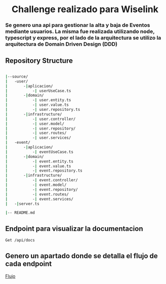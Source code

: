 <h1 align="center">Challenge realizado para Wiselink</h1>

<h3 align="left">Se genero una api para gestionar la alta y baja de Eventos mediante usuarios. La misma fue realizada utilizando node, typescript y express, por el lado de la arquitectura se utilizo la arquitectura de Domain Driven Design (DDD)</h3>

## Repository Structure
``` bash

|--source/
|   -user/
|       -|aplicacion/
|           -| userUseCase.ts
|       -|domain/
|           -| user.entity.ts
|           -| user.value.ts
|           -| user.repository.ts
|       -|infrastructure/
|           -| user.controller/
|           -| user.model/
|           -| user.repository/
|           -| user.routes/
|           -| user.services/
|   -event/
|       -|aplicacion/
|           -| eventUseCase.ts
|       -|domain/
|           -| event.entity.ts
|           -| event.value.ts
|           -| event.repository.ts
|       -|infrastructure/
|           -| event.controller/
|           -| event.model/
|           -| event.repository/
|           -| event.routes/
|           -| event.services/
|   -|server.ts

|-- README.md
```

## Endpoint para visualizar la documentacion
``` bash
Get /api/docs
```

## Genero un apartado donde se detalla el flujo de cada endpoint
[Flujo](./src/doc/flow) 
